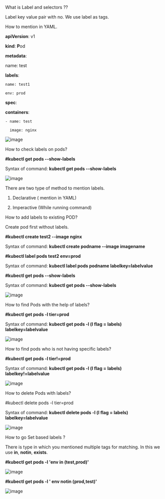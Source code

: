 What is Label and selectors ??

Label key value pair with no. We use label as tags. 

How to mention in YAML.

**apiVersion**: v1

**kind**: **P**od

**metadata**:

  name: test
  
  **labels**:
  
    name: test1
    
    env: prod
    
**spec**:

  **containers**:
  
    - name: test
    
      image: nginx
      



![image](https://github.com/Khushang49/90DaysofKubernetes/assets/95266353/03572564-810b-404c-b519-292c884d94e2)


How to check labels on pods?

**#kubectl get pods --show-labels**

Syntax of command: **kubectl get pods --show-labels**

![image](https://github.com/Khushang49/90DaysofKubernetes/assets/95266353/10b434ea-d2e7-4570-bfd6-6c0ae13d37e2)

There are two type of method to mention labels.

1. Declarative  ( mention in YAML)

2. Imperactive  (While running command)

How to add labels to existing POD?

Create pod first without labels.

**#kubectl create test2 --image nginx**

Syntax of command: **kubectl create podname --image imagename**

**#kubectl label pods test2 env=prod**

Syntax of command: **kubectl label pods podname labelkey=labelvalue**

**#kubectl get pods --show-labels**

Syntax of command: **kubectl get pods --show-labels**

![image](https://github.com/Khushang49/90DaysofKubernetes/assets/95266353/59dfc517-7b9c-4440-ad0a-54981fe99876)

How to find Pods with the help of labels?

**#kubectl get pods -l tier=prod**

Syntax of command: **kubectl get pods -l (l flag = labels) labelkey=labelvalue**

![image](https://github.com/Khushang49/90DaysofKubernetes/assets/95266353/6b8d8297-ca34-4a13-bf20-11dbd77a3212)

How to find pods who is not having specific labels?

**#kubectl get pods -l tier!=prod**

Syntax of command: **kubectl get pods -l (l flag = labels) labelkey!=labelvalue**

![image](https://github.com/Khushang49/90DaysofKubernetes/assets/95266353/3a1b4461-4bdf-4616-98b2-82c61cc58e96)

How to delete Pods with labels?

#kubectl delete pods -l tier=prod

Syntax of command: **kubectl delete pods -l (l flag = labels) labelkey=labelvalue**

![image](https://github.com/Khushang49/90DaysofKubernetes/assets/95266353/c086baf9-1672-4b76-ba18-13197f9de23e)



How to go Set based labels ?

There is type in which you mentioned multiple tags for matching. In this we use **in**, **notin**, **exists**.

**#kubectl get pods -l 'env in (test,prod)'**

![image](https://github.com/Khushang49/90DaysofKubernetes/assets/95266353/2e9f3fbd-70d1-4d04-a413-dc9032d28cc7)

**#kubectl get pods -l ' env notin (prod,test)'**

![image](https://github.com/Khushang49/90DaysofKubernetes/assets/95266353/d95295ce-e561-4a3a-8793-0ed9de228e5a)




